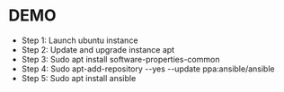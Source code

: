 # DEMO
- Step 1: Launch ubuntu instance
- Step 2: Update and upgrade instance apt
- Step 3: Sudo apt install software-properties-common
- Step 4: Sudo apt-add-repository --yes --update ppa:ansible/ansible
- Step 5: Sudo apt install ansible

